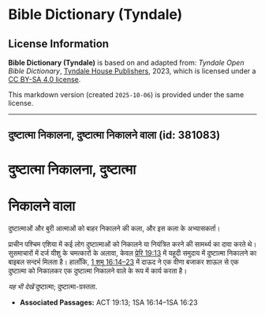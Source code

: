 # Bible Dictionary (Tyndale)

## License Information

**Bible Dictionary (Tyndale)** is based on and adapted from: _Tyndale Open Bible Dictionary_, [Tyndale House Publishers](https://tyndaleopenresources.com/), 2023, which is licensed under a [CC BY-SA 4.0 license](https://creativecommons.org/licenses/by-sa/4.0/legalcode.en).

This markdown version (created `2025-10-06`) is provided under the same license.



--------------------------------

## दुष्टात्मा निकालना, दुष्टात्मा निकालने वाला (id: 381083)

दुष्टात्मा निकालना, दुष्टात्मा
==============================

निकालने वाला
============

दुष्टात्माओं और बुरी आत्माओं को बाहर निकालने की कला, और इस कला के अभ्यासकर्ता।

प्राचीन पश्चिम एशिया में कई लोग दुष्टात्माओं को निकालने या नियंत्रित करने की सामर्थ्य का दावा करते थे। सुसमाचारों में दर्ज यीशु के चमत्कारों के अलावा, केवल [प्रेरि 19:13](https://ref.ly/Acts19:13) में यहूदी समुदाय में दुष्टात्मा निकालने का बाइबल सन्दर्भ मिलता है। हालाँकि, [1 शमू 16:14–23](https://ref.ly/1Sam16:14-1Sam16:23) में दाऊद ने एक वीणा बजाकर शाऊल से एक दुष्टात्मा को निकालकर एक दुष्टात्मा निकालने वाले के रूप में कार्य करता है।

*यह भी देखें* दुष्टात्मा; दुष्टात्मा\-ग्रस्तता. 

* **Associated Passages:** ACT 19:13; 1SA 16:14–1SA 16:23

